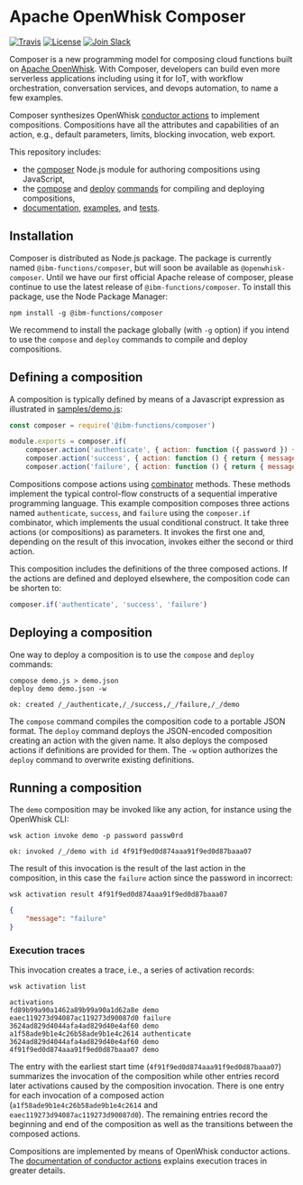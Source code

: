 <!--
#
# Licensed to the Apache Software Foundation (ASF) under one or more
# contributor license agreements.  See the NOTICE file distributed with
# this work for additional information regarding copyright ownership.
# The ASF licenses this file to You under the Apache License, Version 2.0
# (the "License"); you may not use this file except in compliance with
# the License.  You may obtain a copy of the License at
#
#     http://www.apache.org/licenses/LICENSE-2.0
#
# Unless required by applicable law or agreed to in writing, software
# distributed under the License is distributed on an "AS IS" BASIS,
# WITHOUT WARRANTIES OR CONDITIONS OF ANY KIND, either express or implied.
# See the License for the specific language governing permissions and
# limitations under the License.
#
-->

# Apache OpenWhisk Composer

[![Travis](https://travis-ci.org/ibm-functions/composer.svg?branch=master)](https://travis-ci.org/ibm-functions/composer)
[![License](https://img.shields.io/badge/license-Apache%202.0-blue.svg)](https://opensource.org/licenses/Apache-2.0)
[![Join
Slack](https://img.shields.io/badge/join-slack-9B69A0.svg)](http://slack.openwhisk.org/)

Composer is a new programming model for composing cloud functions built on
[Apache OpenWhisk](https://github.com/apache/incubator-openwhisk). With
Composer, developers can build even more serverless applications including using
it for IoT, with workflow orchestration, conversation services, and devops
automation, to name a few examples.

Composer synthesizes OpenWhisk [conductor
actions](https://github.com/apache/incubator-openwhisk/blob/master/docs/conductors.md)
to implement compositions. Compositions have all the attributes and capabilities
of an action, e.g., default parameters, limits, blocking invocation, web export.

This repository includes:
* the [composer](composer.js) Node.js module for authoring compositions using
  JavaScript,
* the [compose](bin/compose.js) and [deploy](bin/deploy.js)
  [commands](docs/COMMANDS.md) for compiling and deploying compositions,
* [documentation](docs), [examples](samples), and [tests](test).

## Installation

Composer is distributed as Node.js package. The package is currently named `@ibm-functions/composer`,
but will soon be available as `@openwhisk-composer`. Until we have our first official Apache release of
composer, please continue to use the latest release of `@ibm-functions/composer`.
To install this package, use the
Node Package Manager:
```
npm install -g @ibm-functions/composer
```
We recommend to install the package globally (with `-g` option) if you intend to
use the `compose` and `deploy` commands to compile and deploy compositions.

## Defining a composition

A composition is typically defined by means of a Javascript expression as
illustrated in [samples/demo.js](samples/demo.js):
```javascript
const composer = require('@ibm-functions/composer')

module.exports = composer.if(
    composer.action('authenticate', { action: function ({ password }) { return { value: password === 'abc123' } } }),
    composer.action('success', { action: function () { return { message: 'success' } } }),
    composer.action('failure', { action: function () { return { message: 'failure' } } }))
```
Compositions compose actions using [combinator](docs/COMBINATORS.md) methods.
These methods implement the typical control-flow constructs of a sequential
imperative programming language. This example composition composes three actions
named `authenticate`, `success`, and `failure` using the `composer.if`
combinator, which implements the usual conditional construct. It take three
actions (or compositions) as parameters. It invokes the first one and, depending
on the result of this invocation, invokes either the second or third action.

 This composition includes the definitions of the three composed actions. If the
 actions are defined and deployed elsewhere, the composition code can be shorten
 to:
```javascript
composer.if('authenticate', 'success', 'failure')
```

## Deploying a composition

One way to deploy a composition is to use the `compose` and `deploy` commands:
```
compose demo.js > demo.json
deploy demo demo.json -w
```
```
ok: created /_/authenticate,/_/success,/_/failure,/_/demo
```
The `compose` command compiles the composition code to a portable JSON format.
The `deploy` command deploys the JSON-encoded composition creating an action
with the given name. It also deploys the composed actions if definitions are
provided for them. The `-w` option authorizes the `deploy` command to overwrite
existing definitions.

## Running a composition

The `demo` composition may be invoked like any action, for instance using the
OpenWhisk CLI:
```
wsk action invoke demo -p password passw0rd
```
```
ok: invoked /_/demo with id 4f91f9ed0d874aaa91f9ed0d87baaa07
```
The result of this invocation is the result of the last action in the
composition, in this case the `failure` action since the password in incorrect:
```
wsk activation result 4f91f9ed0d874aaa91f9ed0d87baaa07
```
```json
{
    "message": "failure"
}
```
### Execution traces

This invocation creates a trace, i.e., a series of activation records:
```
wsk activation list
```
```
activations
fd89b99a90a1462a89b99a90a1d62a8e demo
eaec119273d94087ac119273d90087d0 failure
3624ad829d4044afa4ad829d40e4af60 demo
a1f58ade9b1e4c26b58ade9b1e4c2614 authenticate
3624ad829d4044afa4ad829d40e4af60 demo
4f91f9ed0d874aaa91f9ed0d87baaa07 demo
```
The entry with the earliest start time (`4f91f9ed0d874aaa91f9ed0d87baaa07`)
summarizes the invocation of the composition while other entries record later
activations caused by the composition invocation. There is one entry for each
invocation of a composed action (`a1f58ade9b1e4c26b58ade9b1e4c2614` and
`eaec119273d94087ac119273d90087d0`). The remaining entries record the beginning
and end of the composition as well as the transitions between the composed
actions.

Compositions are implemented by means of OpenWhisk conductor actions. The
[documentation of conductor
actions](https://github.com/apache/incubator-openwhisk/blob/master/docs/conductors.md)
explains execution traces in greater details.
